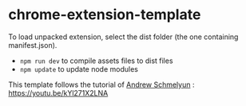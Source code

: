 # chrome-extension-template


To load unpacked extension, select the dist folder (the one containing manifest.json).

* `npm run dev` to compile assets files to dist files
* `npm update` to update node modules



This template follows the tutorial of [Andrew Schmelyun](https://www.youtube.com/c/ASchmelyun) : https://youtu.be/kYl271X2LNA
